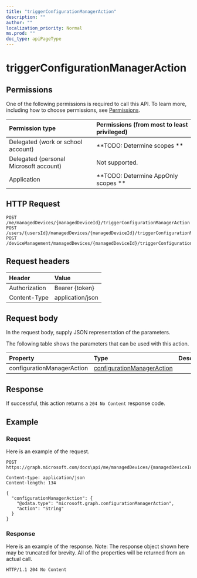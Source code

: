 ```yaml
---
title: "triggerConfigurationManagerAction"
description: ""
author: ""
localization_priority: Normal
ms.prod: ""
doc_type: apiPageType
---
```


# triggerConfigurationManagerAction



## Permissions
One of the following permissions is required to call this API. To learn more, including how to choose permissions, see [Permissions](/concepts/permissions-reference.md).

|Permission type|Permissions (from most to least privileged)|
|:---|:---|
|Delegated (work or school account)|**TODO: Determine scopes **|
|Delegated (personal Microsoft account)|Not supported.|
|Application|**TODO: Determine AppOnly scopes **|

## HTTP Request
<!-- {
  "blockType": "ignored"
}
-->
``` http
POST /me/managedDevices/{managedDeviceId}/triggerConfigurationManagerAction
POST /users/{usersId}/managedDevices/{managedDeviceId}/triggerConfigurationManagerAction
POST /deviceManagement/managedDevices/{managedDeviceId}/triggerConfigurationManagerAction
```

## Request headers
|Header|Value|
|:---|:---|
|Authorization|Bearer {token}|
|Content-Type|application/json|

## Request body
In the request body, supply JSON representation of the parameters.

The following table shows the parameters that can be used with this action.

|Property|Type|Description|
|:---|:---|:---|
|configurationManagerAction|[configurationManagerAction](../resources/intune-devices-configurationManagerAction.md)||



## Response
If successful, this action returns a `204 No Content` response code.

## Example

### Request
Here is an example of the request.
<!-- {
  "blockType": "request",
  "name": "manageddevice_triggerconfigurationmanageraction"
}
-->
``` http
POST https://graph.microsoft.com/docs\api/me/managedDevices/{managedDeviceId}/triggerConfigurationManagerAction

Content-type: application/json
Content-length: 134

{
  "configurationManagerAction": {
    "@odata.type": "microsoft.graph.configurationManagerAction",
    "action": "String"
  }
}
```

### Response
Here is an example of the response. Note: The response object shown here may be truncated for brevity. All of the properties will be returned from an actual call.
<!-- {
  "blockType": "response",
  "truncated": true
}
-->
``` http
HTTP/1.1 204 No Content
```

